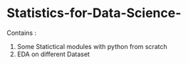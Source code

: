 # Statistics-for-Data-Science-
Contains :
1) Some Statictical modules with python from scratch 
2) EDA on different Dataset 
